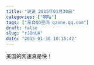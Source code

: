 ```yaml
---
title: "说说 2015年01月30日"
categories: ["嘀咕"]
tags: ["来自QQ空间 qzone.qq.com"]
draft: false
slug: "rJ0nUA"
date: "2015-01-30 10:15:42"
---
```


美国的网速真是快！
